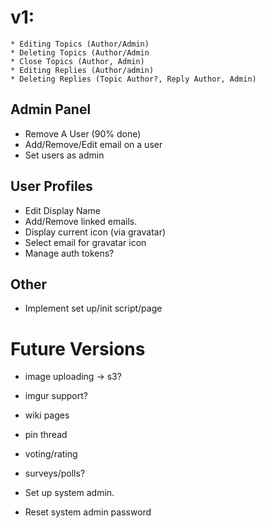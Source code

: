 # v1:

	* Editing Topics (Author/Admin)
	* Deleting Topics (Author/Admin
	* Close Topics (Author, Admin)
	* Editing Replies (Author/admin)
	* Deleting Replies (Topic Author?, Reply Author, Admin)


## Admin Panel
* Remove A User (90% done)
* Add/Remove/Edit email on a user
* Set users as admin

## User Profiles
* Edit Display Name
* Add/Remove linked emails.
* Display current icon (via gravatar)
* Select email for gravatar icon
* Manage auth tokens?

## Other
* Implement set up/init script/page

# Future Versions
* image uploading -> s3?
* imgur support?
* wiki pages
* pin thread
* voting/rating
* surveys/polls?

* Set up system admin.
* Reset system admin password

